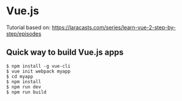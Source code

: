 # Vue.js
Tutorial based on:
https://laracasts.com/series/learn-vue-2-step-by-step/episodes


## Quick way to build Vue.js apps

```
$ npm install -g vue-cli
$ vue init webpack myapp
$ cd myapp
$ npm install
$ npm run dev
$ npm run build

```